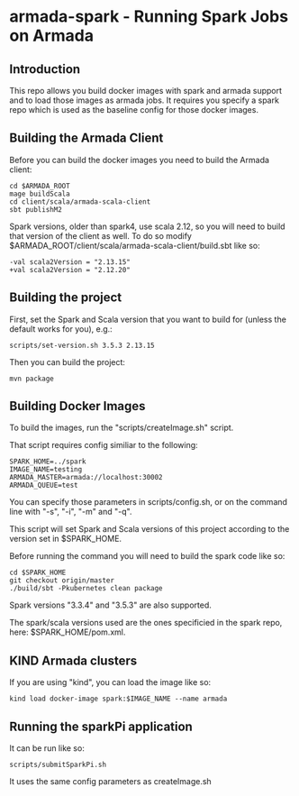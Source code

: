 # armada-spark  - Running Spark Jobs on Armada

## Introduction

This repo allows you build docker images with spark and armada support and to load those images as armada jobs.  It requires you specify a spark repo which is used as the baseline config for those docker images.

## Building the Armada Client
Before you can build the docker images you need to build the Armada client:
```
cd $ARMADA_ROOT
mage buildScala
cd client/scala/armada-scala-client
sbt publishM2
```

Spark versions, older than spark4, use scala 2.12, so you will need to build that version of the client as well.  To do so modify $ARMADA_ROOT/client/scala/armada-scala-client/build.sbt like so:

```
-val scala2Version = "2.13.15"
+val scala2Version = "2.12.20"
```

## Building the project

First, set the Spark and Scala version that you want to build for (unless the default works for you), e.g.:
```
scripts/set-version.sh 3.5.3 2.13.15
```

Then you can build the project:
```
mvn package
```

## Building Docker Images

To build the images, run the "scripts/createImage.sh" script.

That script requires config similiar to the following:
```
SPARK_HOME=../spark
IMAGE_NAME=testing
ARMADA_MASTER=armada://localhost:30002
ARMADA_QUEUE=test
```

You can specify those parameters in scripts/config.sh, or on the command line with "-s", "-i", "-m" and "-q".

This script will set Spark and Scala versions of this project according to the version set in $SPARK_HOME.

Before running the command you will need to build the spark code like so:
```
cd $SPARK_HOME
git checkout origin/master
./build/sbt -Pkubernetes clean package
```
Spark versions "3.3.4" and "3.5.3" are also supported.

The spark/scala versions used are the ones specificied in the spark repo, here: $SPARK_HOME/pom.xml.

## KIND Armada clusters
If you are using "kind", you can load the image like so:
```
kind load docker-image spark:$IMAGE_NAME --name armada
```

## Running the sparkPi application
It can be run like so:
```
scripts/submitSparkPi.sh
```
It uses the same config parameters as createImage.sh





